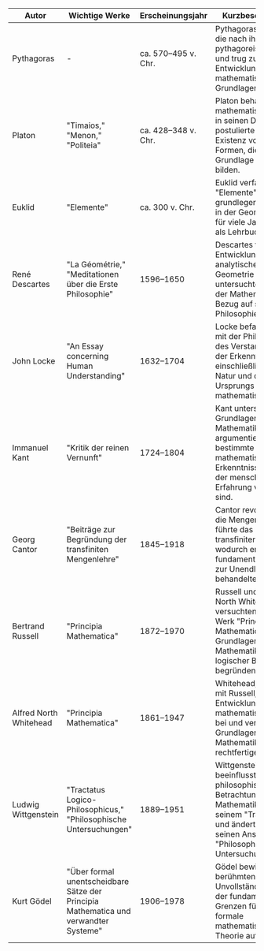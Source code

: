 
| Autor                     | Wichtige Werke                                             | Erscheinungsjahr | Kurzbeschreibung                                                                                                   |
|---------------------------|------------------------------------------------------------|------------------|-------------------------------------------------------------------------------------------------------------------|
| Pythagoras                | -                                                          | ca. 570–495 v. Chr. | Pythagoras gründete die nach ihm benannte pythagoreische Schule und trug zur Entwicklung der mathematischen Grundlagen bei.                                               |
| Platon                    | "Timaios," "Menon," "Politeia"                              | ca. 428–348 v. Chr. | Platon behandelte mathematische Ideen in seinen Dialogen und postulierte die Existenz von idealen Formen, die die Grundlage der Realität bilden.                             |
| Euklid                    | "Elemente"                                                 | ca. 300 v. Chr.   | Euklid verfasste die "Elemente", ein grundlegendes Werk in der Geometrie, das für viele Jahrhunderte als Lehrbuch diente.                                                      |
| René Descartes            | "La Géométrie," "Meditationen über die Erste Philosophie" | 1596–1650        | Descartes trug zur Entwicklung der analytischen Geometrie bei und untersuchte die Natur der Mathematik in Bezug auf seine Philosophie.                                       |
| John Locke                | "An Essay concerning Human Understanding"                   | 1632–1704        | Locke befasste sich mit der Philosophie des Verstandes und der Erkenntnis, einschließlich der Natur und des Ursprungs mathematischer Ideen.                                      |
| Immanuel Kant             | "Kritik der reinen Vernunft"                                | 1724–1804        | Kant untersuchte die Grundlagen der Mathematik und argumentierte, dass bestimmte mathematische Erkenntnisse a priori in der menschlichen Erfahrung vorhanden sind.            |
| Georg Cantor              | "Beiträge zur Begründung der transfiniten Mengenlehre"      | 1845–1918        | Cantor revolutionierte die Mengenlehre und führte das Konzept der transfiniter Zahlen ein, wodurch er fundamentale Fragen zur Unendlichkeit behandelte.                      |
| Bertrand Russell          | "Principia Mathematica"                                    | 1872–1970        | Russell und Alfred North Whitehead versuchten in ihrem Werk "Principia Mathematica", die Grundlagen der Mathematik auf logischer Basis zu begründen.                         |
| Alfred North Whitehead    | "Principia Mathematica"                                    | 1861–1947        | Whitehead, zusammen mit Russell, trug zur Entwicklung der mathematischen Logik bei und versuchte, die Grundlagen der Mathematik formal zu rechtfertigen.                     |
| Ludwig Wittgenstein       | "Tractatus Logico-Philosophicus," "Philosophische Untersuchungen" | 1889–1951 | Wittgenstein beeinflusste die philosophische Betrachtung der Mathematik mit seinem "Tractatus" und änderte später seinen Ansatz in den "Philosophischen Untersuchungen". |
| Kurt Gödel                | "Über formal unentscheidbare Sätze der Principia Mathematica und verwandter Systeme" | 1906–1978 | Gödel bewies den berühmten Unvollständigkeitssatz, der fundamentale Grenzen für jede formale mathematische Theorie aufzeigt.                                           |

